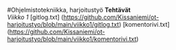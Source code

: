 #Ohjelmistotekniikka, harjoitustyö
**Tehtävät**  
*Viikko 1*
[gitlog.txt] (https://github.com/Kissaniemi/ot-harjoitustyo/blob/main/viikko1/gitlog.txt)
[komentorivi.txt] (https://github.com/Kissaniemi/ot-harjoitustyo/blob/main/viikko1/komentorivi.txt)
